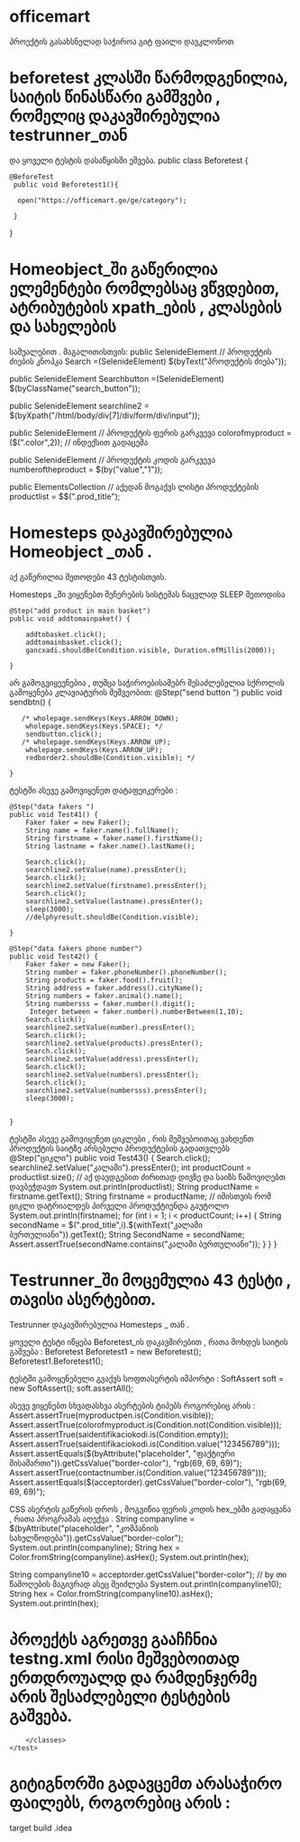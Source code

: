 # officemart
პროექტის გასახსნელად საჭიროა გიტ ფაილი დავკლონოთ 


# beforetest  კლასში წარმოდგენილია, საიტის წინასწარი გამშვები , რომელიც დაკავშირებულია testrunner_თან
და ყოველი ტესტის დასაწყისში ეშვება. 
public class Beforetest {

    @BeforeTest
     public void Beforetest1(){

      open("https://officemart.ge/ge/category");

     }
}


# Homeobject_ში გაწერილია ელემენტები რომლებსაც ვწვდებით, ატრიბუტების xpath_ების , კლასების და სახელების 
საშუალებით . მაგალითისთვის:
  public SelenideElement // პროდუქტის ძიების კნოპკა
      Search =(SelenideElement) $(byText("პროდუქტის ძიება"));

 public SelenideElement
      Searchbutton =(SelenideElement) $(byClassName("search_button"));

  public SelenideElement
   searchline2 = $(byXpath("/html/body/div[7]/div/form/div/input"));

 public SelenideElement // პროდუქტის ფერის გარკვევა
   colorofmyproduct = ($(".color",2)); // ინდექსით გადაცემა

public SelenideElement // პროდუქტის კოდის გარკვევა
   numberoftheproduct = $(by("value","1"));

public ElementsCollection // აქედან მოგაქვს ლისტი პროდუქტების
   productlist = $$(".prod_title");



# Homesteps დაკავშირებულია Homeobject _თან .
აქ გაწერილია მეთოდები 43 ტესტისთვის. 

 
Homesteps _ში ვიყენებთ შეჩერების სისტემას ნაცვლად SLEEP მეთოდისა

    @Step("add product in main basket")
    public void addtomainpaket() {

        addtobasket.click();
        addtomainbasket.click();
        gancxadi.shouldBe(Condition.visible, Duration.ofMillis(2000));

    }

არ გამოგვიყეენებია , თუმცა საჭიროებისამებრ შესაძლებელია სქროლის გამოყენება კლავიატურის მეშვეობით:
  @Step("send button ")
    public void sendbtn() {

       /* wholepage.sendKeys(Keys.ARROW_DOWN);
        wholepage.sendKeys(Keys.SPACE); */
        sendbutton.click();
       /* wholepage.sendKeys(Keys.ARROW_UP);
        wholepage.sendKeys(Keys.ARROW_UP);
        redborder2.shouldBe(Condition.visible); */

    }

ტესტში ასევე გამოვიყენეთ დატაფეიკერები :

    @Step("data fakers ")
    public void Test41() {
        Faker faker = new Faker();
        String name = faker.name().fullName();
        String firstname = faker.name().firstName();
        String lastname = faker.name().lastName();

        Search.click();
        searchline2.setValue(name).pressEnter();
        Search.click();
        searchline2.setValue(firstname).pressEnter();
        Search.click();
        searchline2.setValue(lastname).pressEnter();
        sleep(3000);
        //delphyresult.shouldBe(Condition.visible);

    }

    @Step("data fakers phone number")
    public void Test42() {
        Faker faker = new Faker();
        String number = faker.phoneNumber().phoneNumber();
        String products = faker.food().fruit();
        String address = faker.address().cityName();
        String numbers = faker.animal().name();
        String numbersss = faker.number().digit();
         Integer between = faker.number().numberBetween(1,10);
        Search.click();
        searchline2.setValue(number).pressEnter();
        Search.click();
        searchline2.setValue(products).pressEnter();
        Search.click();
        searchline2.setValue(address).pressEnter();
        Search.click();
        searchline2.setValue(numbers).pressEnter();
        Search.click();
        searchline2.setValue(numbersss).pressEnter();
        sleep(3000);


    }

ტესტში ასევე გამოვიყენეთ ციკლები , რის მეშვებოითაც ვახდენთ პროდუქტის საიტზე არსებული პროდუქტების გადათვლებს
    @Step("ციკლი")
    public void Test43() {
        Search.click();
        searchline2.setValue("კალამი").pressEnter();
        int productCount = productlist.size(); // აქ დავდგებით ძირითად დივზე და საიზს წამოვიღებთ დავბეჭდავთ
        System.out.println(productlist);
        String productName = firstname.getText();
        String firstname = productName; // იმისთვის რომ ციკლი დატრიალდეს პირველი პროდუქტიუნდა გაუტოლო
        System.out.println(firstname);
        for (int i = 1; i < productCount; i++) {
            String secondName = $(".prod_title",i).$(withText("კალამი ბურთულიანი")).getText();
            String SecondName = secondName;
            Assert.assertTrue(secondName.contains("კალამი ბურთულიანი"));
        }
    }
}




# Testrunner_ში მოცემულია 43 ტესტი , თავისი ასერტებით. 
Testrunner დაკავშირებულია Homesteps _ თან . 

ყოველი ტესტი იწყება Beforetest_ის დაკავშირებით , რათა მოხდეს საიტის გაშვება :
Beforetest Beforetest1 = new Beforetest();
            Beforetest1.Beforetest1();


ტესტში გამოყენებული გვაქვს სოფთასერტის იმპორტი  : 
SoftAssert soft = new SoftAssert();
 soft.assertAll();

ასევე ვიყენებთ სხვადასხვა ასერტების ტიპებს როგორებიც არის : 
Assert.assertTrue(myproductpen.is(Condition.visible));
Assert.assertTrue(colorofmyproduct.is(Condition.not(Condition.visible)));
Assert.assertTrue(saidentifikaciokodi.is(Condition.empty));
 Assert.assertTrue(saidentifikaciokodi.is(Condition.value("123456789")));
 Assert.assertEquals($(byAttribute("placeholder", "ფაქტიური მისამართი")).getCssValue("border-color"), "rgb(69, 69, 69)");
Assert.assertTrue(contactnumber.is(Condition.value("123456789")));
 Assert.assertEquals($(acceptorder).getCssValue("border-color"), "rgb(69, 69, 69)");

CSS ასერტის გაწერის დროს , მოგვიწია ფერის კოდის hex_ებში გადაყვანა , რათა პროგრამას აღექვა . 
 String companyline = $(byAttribute("placeholder", "კომპანიის სახელწოდება")).getCssValue("border-color");
            System.out.println(companyline);
            String hex = Color.fromString(companyline).asHex();
            System.out.println(hex);


 String companyline10 = acceptorder.getCssValue("border-color"); // by თი წამოღების მაგივრად ასეც შეიძლება
            System.out.println(companyline10);
            String hex = Color.fromString(companyline10).asHex();
            System.out.println(hex);


# პროექტს აგრეთვე გააჩჩნია testng.xml რისი მეშვებოითად ერთდროუალდ და რამდენჯერმე არის შესაძლებელი ტესტების გაშვება. 


<!DOCTYPE suite SYSTEM "http://testng.org/testng-1.0.dtd" >

<suite name="Automation Suite" thread-count="5" parallel="tests">
    <test name="LogIn" parallel="tests" >
        <classes>
            <class name="Testrunner"/>


        </classes>
    </test>

</suite>



# გიტიგნორში გადავცემთ არასაჭირო ფაილებს, როგორებიც არის :
target
build
.idea


